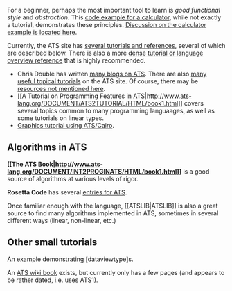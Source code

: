 For a beginner, perhaps the most important tool to learn is *good functional
style* and *abstraction*. This [code example for a
calculator](http://www.cs.bu.edu/~hwxi/academic/courses/CS320/Spring13/code/calculator/),
while not exactly a tutorial, demonstrates these principles. [Discussion on
the calculator example is located
here](https://groups.google.com/forum/?fromgroups=#!topic/ats-lang-users/ad5S6SY0I0E).

Currently, the ATS site has [several tutorials and
references](http://www.ats-lang.org/DOCUMENT/), several of which are
described below. There is also a more [dense tutorial or language overview
reference](http://cs.likai.org/ats/ml-programmers-guide-to-ats) that is
highly recommended.

* Chris Double has written [many blogs on
  ATS](http://www.bluishcoder.co.nz/tags/ats/). There are also [many useful
  topical
  tutorials](http://www.ats-lang.org/htdocs-old/TUTORIAL/tutorial.html) on
  the ATS site. Of course, there may be [resources not mentioned
  here](https://www.google.com/search?as_q=ATS+language&as_epq=&as_oq=tutorial+blog+programming&as_eq=&as_nlo=&as_nhi=&lr=&cr=&as_qdr=all&as_sitesearch=&as_occt=any&safe=images&tbs=&as_filetype=&as_rights=).
* [[A Tutorial on Programming Features in
  ATS|http://www.ats-lang.org/DOCUMENT/ATS2TUTORIAL/HTML/book1.html]] covers
  several topics common to many programming languaages, as well as some
  tutorials on linear types.
* [Graphics tutorial using
  ATS/Cairo](http://www.ats-lang.org/DOCUMENT/ATS2CAIRO/HTML/book1.html).

## Algorithms in ATS

**[[The ATS Book|http://www.ats-lang.org/DOCUMENT/INT2PROGINATS/HTML/book1.html]]** is a good source of algorithms at various levels of rigor.

**Rosetta Code** has several [entries for ATS](http://rosettacode.org/wiki/Category:ATS).

Once familiar enough with the language, [[ATSLIB|ATSLIB]] is also a great
source to find many algorithms implemented in ATS, sometimes in several
different ways (linear, non-linear, etc.)

## Other small tutorials

An example demonstrating [dataviewtype]s.

An [ATS wiki
book](http://en.wikibooks.org/wiki/ATS:_Programming_with_Theorem-Proving)
exists, but currently only has a few pages (and appears to be rather dated,
i.e. uses ATS1).
